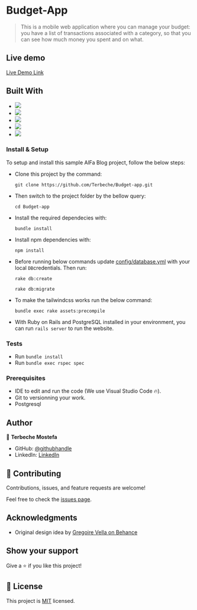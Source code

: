 # Budget-App

> This is a mobile web application where you can manage your budget: you have a list of transactions associated with a category, so that you can see how much money you spent and on what.

## Live demo
[Live Demo Link](https://budget-web-app-fb4b85a857d6.herokuapp.com/)

## Built With

- ![](https://img.shields.io/badge/Github-blueviolet)
- ![](https://img.shields.io/badge/Ruby-red)
- ![](https://img.shields.io/badge/Ruby*on*Rails-red)
- ![](https://img.shields.io/badge/PostgreSql-blue)
- ![](https://img.shields.io/badge/Tailwind-blue)


### Install & Setup

To setup and install this sample AlFa Blog project, follow the below steps:
- Clone this project by the command: 
  ```
  git clone https://github.com/Terbeche/Budget-app.git
  ```

- Then switch to the project folder by the bellow query:

  ```
  cd Budget-app
  ```

- Install the required dependecies with:
  ```
  bundle install
  ```
- Install npm dependencies with: 
  ```
  npm install
  ```
- Before running below commands update [config/database.yml](./config/database.yml) with your local `DB`credentials. Then run:
    ```
    rake db:create
    ```
    ```
    rake db:migrate
    ```
- To make the tailwindcss works run the below command:
    ```
    bundle exec rake assets:precompile
    ```

- With Ruby on Rails and PostgreSQL installed in your environment, you can run `rails server` to run the website.
### Tests

- Run `bundle install`
- Run `bundle exec rspec spec`

### Prerequisites

- IDE to edit and run the code (We use Visual Studio Code 🔥).
- Git to versionning your work.
- Postgresql

## Author

👤 **Terbeche Mostefa**

- GitHub: [@githubhandle](https://github.com/Terbeche)
- LinkedIn: [LinkedIn](https://www.linkedin.com/in/mustapha-terbeche/)


## 🤝 Contributing

Contributions, issues, and feature requests are welcome!

Feel free to check the [issues page](https://github.com/Terbeche/Budget-app/issues).


## Acknowledgments

- Original design idea by [Gregoire Vella on Behance](https://www.behance.net/gallery/19759151/Snapscan-iOs-design-and-branding?tracking_source=)

## Show your support

Give a ⭐️ if you like this project!

## 📝 License

This project is [MIT](./LICENSE.md) licensed.
